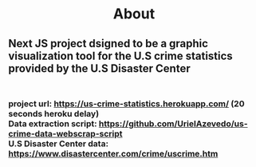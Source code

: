 # <div align="center"> About </div>
## Next JS project dsigned to be a graphic visualization tool for the U.S crime statistics provided by the U.S Disaster Center <br/><br/> 
### project url: https://us-crime-statistics.herokuapp.com/ (20 seconds heroku delay) <br/> Data extraction script: https://github.com/UrielAzevedo/us-crime-data-webscrap-script <br/> U.S Disaster Center data: https://www.disastercenter.com/crime/uscrime.htm

